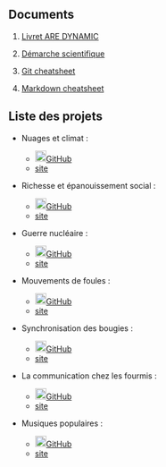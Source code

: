 ## Documents

1. [Livret ARE DYNAMIC](./docs/livret-DYNAMIC-2020.pdf)

2. [Démarche scientifique](./docs/DemarcheScientifique.pdf)

3. [Git cheatsheet](./docs/github-git-cheat-sheet.pdf)

4. [Markdown cheatsheet](https://github.com/adam-p/markdown-here/wiki/Markdown-Cheatsheet)


## Liste des projets

* Nuages et climat : 
  * <img src="https://github.githubassets.com/images/modules/logos_page/GitHub-Mark.png" width="20">[GitHub](https://github.com/ARE2020-G10G11/LesNuages)
  * [site](https://are2020-g10g11.github.io/LesNuages/)

* Richesse et épanouissement social : 
  * <img src="https://github.githubassets.com/images/modules/logos_page/GitHub-Mark.png" width="20">[GitHub](https://github.com/ARE2020-G10G11/Richesse)
  * [site](https://are2020-g10g11.github.io/Richesse/)

* Guerre nucléaire : 
  * <img src="https://github.githubassets.com/images/modules/logos_page/GitHub-Mark.png" width="20">[GitHub](https://github.com/ARE2020-G10G11/Nuclear)
  * [site](https://are2020-g10g11.github.io/Nuclear/)

* Mouvements de foules : 
  * <img src="https://github.githubassets.com/images/modules/logos_page/GitHub-Mark.png" width="20">[GitHub](https://github.com/ARE2020-G10G11/MVT_FOULES)
  * [site](https://are2020-g10g11.github.io/MVT_FOULES/)

* Synchronisation des bougies : 
  * <img src="https://github.githubassets.com/images/modules/logos_page/GitHub-Mark.png" width="20">[GitHub](https://github.com/ARE2020-G10G11/Bougies)
  * [site](https://are2020-g10g11.github.io/Bougies/)

* La communication chez les fourmis : 
  * <img src="https://github.githubassets.com/images/modules/logos_page/GitHub-Mark.png" width="20">[GitHub](https://github.com/ARE2020-G10G11/Fourmis)
  * [site](https://are2020-g10g11.github.io/Fourmis/)

* Musiques populaires : 
  * <img src="https://github.githubassets.com/images/modules/logos_page/GitHub-Mark.png" width="20">[GitHub](https://github.com/ARE2020-G10G11/ARE_Musique-populaire)
  * [site](https://are2020-g10g11.github.io/ARE_Musique-populaire/)
